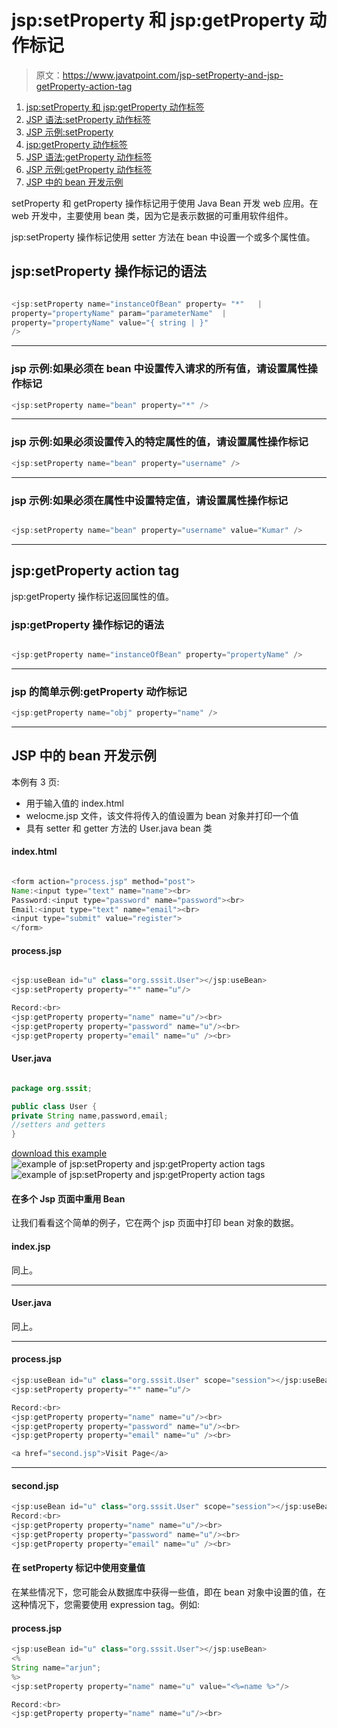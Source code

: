 # jsp:setProperty 和 jsp:getProperty 动作标记

> 原文：<https://www.javatpoint.com/jsp-setProperty-and-jsp-getProperty-action-tag>

1.  [jsp:setProperty 和 jsp:getProperty 动作标签](#)
2.  [JSP 语法:setProperty 动作标签](#jspsetsyn)
3.  [JSP 示例:setProperty](#jspsetex1)
4.  [jsp:getProperty 动作标签](#jspget)
5.  [JSP 语法:getProperty 动作标签](#jspgetsyn)
6.  [JSP 示例:getProperty 动作标签](#jspgetex1)
7.  [JSP 中的 bean 开发示例](#jspbeanex1)

setProperty 和 getProperty 操作标记用于使用 Java Bean 开发 web 应用。在 web 开发中，主要使用 bean 类，因为它是表示数据的可重用软件组件。

jsp:setProperty 操作标记使用 setter 方法在 bean 中设置一个或多个属性值。

## jsp:setProperty 操作标记的语法

```java

<jsp:setProperty name="instanceOfBean" property= "*"   | 
property="propertyName" param="parameterName"  | 
property="propertyName" value="{ string | }" 
/>

```

* * *

### jsp 示例:如果必须在 bean 中设置传入请求的所有值，请设置属性操作标记

```java
<jsp:setProperty name="bean" property="*" />

```

* * *

### jsp 示例:如果必须设置传入的特定属性的值，请设置属性操作标记

```java
<jsp:setProperty name="bean" property="username" /> 

```

* * *

### jsp 示例:如果必须在属性中设置特定值，请设置属性操作标记

```java

<jsp:setProperty name="bean" property="username" value="Kumar" />

```

* * *

## jsp:getProperty action tag

jsp:getProperty 操作标记返回属性的值。

### jsp:getProperty 操作标记的语法

```java

<jsp:getProperty name="instanceOfBean" property="propertyName" />

```

* * *

### jsp 的简单示例:getProperty 动作标记

```java
<jsp:getProperty name="obj" property="name" />

```

* * *

## JSP 中的 bean 开发示例

本例有 3 页:

*   用于输入值的 index.html
*   welocme.jsp 文件，该文件将传入的值设置为 bean 对象并打印一个值
*   具有 setter 和 getter 方法的 User.java bean 类

#### index.html

```java

<form action="process.jsp" method="post">
Name:<input type="text" name="name"><br>
Password:<input type="password" name="password"><br>
Email:<input type="text" name="email"><br>
<input type="submit" value="register">
</form>

```

#### process.jsp

```java

<jsp:useBean id="u" class="org.sssit.User"></jsp:useBean>
<jsp:setProperty property="*" name="u"/>

Record:<br>
<jsp:getProperty property="name" name="u"/><br>
<jsp:getProperty property="password" name="u"/><br>
<jsp:getProperty property="email" name="u" /><br>

```

#### User.java

```java

package org.sssit;

public class User {
private String name,password,email;
//setters and getters
}

```

[download this example](https://static.javatpoint.com/src/jsp/setproperty.zip)![example of jsp:setProperty and jsp:getProperty action tags](../img/eee89e0f606f1f9ad73f7c146e193c8c.png) ![example of jsp:setProperty and jsp:getProperty action tags](../img/84bc08df9982bda5a2901bdc32fb50be.png)

#### 在多个 Jsp 页面中重用 Bean

让我们看看这个简单的例子，它在两个 jsp 页面中打印 bean 对象的数据。

#### index.jsp

同上。

* * *

#### User.java

同上。

* * *

#### process.jsp

```java
<jsp:useBean id="u" class="org.sssit.User" scope="session"></jsp:useBean>
<jsp:setProperty property="*" name="u"/>

Record:<br>
<jsp:getProperty property="name" name="u"/><br>
<jsp:getProperty property="password" name="u"/><br>
<jsp:getProperty property="email" name="u" /><br>

<a href="second.jsp">Visit Page</a>

```

* * *

#### second.jsp

```java
<jsp:useBean id="u" class="org.sssit.User" scope="session"></jsp:useBean>
Record:<br>
<jsp:getProperty property="name" name="u"/><br>
<jsp:getProperty property="password" name="u"/><br>
<jsp:getProperty property="email" name="u" /><br>

```

#### 在 setProperty 标记中使用变量值

在某些情况下，您可能会从数据库中获得一些值，即在 bean 对象中设置的值，在这种情况下，您需要使用 expression tag。例如:

#### process.jsp

```java
<jsp:useBean id="u" class="org.sssit.User"></jsp:useBean>
<%
String name="arjun";
%>
<jsp:setProperty property="name" name="u" value="<%=name %>"/>

Record:<br>
<jsp:getProperty property="name" name="u"/><br>

```